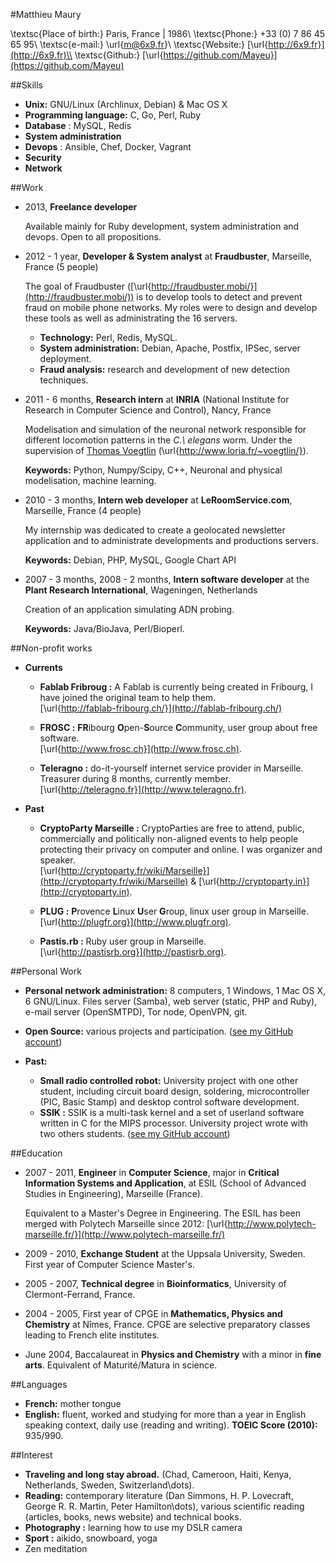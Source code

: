 #Matthieu Maury


\textsc{Place of birth:} Paris, France | 1986\\
\textsc{Phone:} +33 (0) 7 86 45 65 95\\
\textsc{e-mail:} \url{m@6x9.fr}\\
\textsc{Website:} [\url{http://6x9.fr}](http://6x9.fr)\\
\textsc{Github:} [\url{https://github.com/Mayeu}](https://github.com/Mayeu)

##Skills

*   **Unix:** GNU/Linux (Archlinux, Debian) \& Mac OS X
*   **Programming language:** C, Go, Perl, Ruby
*   **Database** : MySQL, Redis
*   **System administration**
*   **Devops** : Ansible, Chef, Docker, Vagrant
*   **Security**
*   **Network**

##Work

*   2013, **Freelance developer**

    Available mainly for Ruby development, system administration and devops.
    Open to all propositions.

*   2012 - 1 year, **Developer \& System analyst** at **Fraudbuster**,
    Marseille, France (5 people)

    The goal of Fraudbuster
    ([\url{http://fraudbuster.mobi/}](http://fraudbuster.mobi/)) is to develop
    tools to detect and prevent fraud on mobile phone networks. My roles were
    to design and develop these tools as well as administrating the 16 servers.

    -   **Technology:** Perl, Redis, MySQL.
    -   **System administration:** Debian, Apache, Postfix, IPSec, server
        deployment.
    -   **Fraud analysis:** research and development of new detection
        techniques.

*   2011 - 6 months, **Research intern** at **INRIA** (National Institute for
    Research in Computer Science and Control), Nancy, France

    Modelisation and simulation of the neuronal network responsible for
    different locomotion patterns in the *C.\ elegans* worm. Under the
    supervision of [Thomas Voegtlin](http://www.loria.fr/~voegtlin/)
    (\url{http://www.loria.fr/~voegtlin/}).

    **Keywords:** Python, Numpy/Scipy, C++, Neuronal and physical modelisation,
    machine learning.

*   2010 - 3 months, **Intern web developer** at **LeRoomService.com**,
    Marseille, France (4 people)

    My internship was dedicated to create a geolocated newsletter application
    and to administrate developments and productions servers.

    **Keywords:** Debian, PHP, MySQL, Google Chart API

*   2007 - 3 months, 2008 - 2 months, **Intern software developer** at the
    **Plant Research International**, Wageningen, Netherlands

    Creation of an application simulating ADN probing.

    **Keywords:** Java/BioJava, Perl/Bioperl.

##Non-profit works

*   **Currents**
    -   **Fablab Fribroug :** A Fablab is currently being created in Fribourg,
        I have joined the original team to help them.\
        [\url{http://fablab-fribourg.ch/}](http://fablab-fribourg.ch/)

    -   **FROSC :** **FR**ibourg **O**pen-**S**ource **C**ommunity, user group
        about free software.\
        [\url{http://www.frosc.ch}](http://www.frosc.ch).

    -   **Teleragno :** do-it-yourself internet service provider in Marseille.
        Treasurer during 8 months, currently member.\
        [\url{http://teleragno.fr}](http://www.teleragno.fr).

*   **Past**
    -   **CryptoParty Marseille :**  CryptoParties are free to attend, public,
        commercially and politically non-aligned events to help people
        protecting their privacy on computer and online. I was organizer and
        speaker.\
        [\url{http://cryptoparty.fr/wiki/Marseille}](http://cryptoparty.fr/wiki/Marseille)
        & [\url{http://cryptoparty.in}](http://cryptoparty.in).

    -   **PLUG :** **P**rovence **L**inux **U**ser **G**roup, linux user group
        in Marseille.\
        [\url{http://plugfr.org}](http://www.plugfr.org).

    -   **Pastis.rb :** Ruby user group in Marseille.\
        [\url{http://pastisrb.org}](http://pastisrb.org).

##Personal Work

*   **Personal network administration:** 8 computers, 1 Windows, 1 Mac OS X, 6
    GNU/Linux. Files server (Samba), web server (static, PHP and Ruby), e-mail
    server (OpenSMTPD), Tor node, OpenVPN, git.
*   **Open Source:** various projects and participation. ([see my GitHub
    account](https://github.com/Mayeu))

*   **Past:**
    -   **Small radio controlled robot:** University project with one other
        student, including circuit board design, soldering, microcontroller
        (PIC, Basic Stamp) and desktop control software development.
    -   **SSIK :** SSIK is a multi-task kernel and a set of userland software
        written in C for the MIPS processor. University project wrote with two
        others students. ([see my GitHub
        account](https://github.com/Mayeu/OS-Project-SSIK))

##Education

*   2007 - 2011, **Engineer** in **Computer Science**, major in **Critical
    Information Systems and Application**, at ESIL (School of Advanced Studies
    in Engineering), Marseille (France).

    Equivalent to a Master's Degree in Engineering. The ESIL has been merged
    with Polytech Marseille since 2012:
    [\url{http://www.polytech-marseille.fr/}](http://www.polytech-marseille.fr/)

*   2009 - 2010, **Exchange Student** at the Uppsala University, Sweden.  First
    year of Computer Science Master's.

*   2005 - 2007, **Technical degree** in **Bioinformatics**, University of
    Clermont-Ferrand, France.

*   2004 - 2005, First year of CPGE in **Mathematics, Physics and Chemistry**
    at Nîmes, France.  CPGE are selective preparatory classes leading to French
    elite institutes.

*   June 2004, Baccalaureat in **Physics and Chemistry** with a minor in **fine
    arts**. Equivalent of Maturité/Matura in science.

##Languages

*   **French:** mother tongue
*   **English:** fluent, worked and studying for more than a year in English
    speaking context, daily use (reading and writing). **TOEIC Score (2010):**
    935/990.

##Interest

*   **Traveling and long stay abroad.** (Chad, Cameroon, Haiti, Kenya,
    Netherlands, Sweden, Switzerland\dots).
*   **Reading:** contemporary literature (Dan Simmons, H. P. Lovecraft, George
    R. R.  Martin, Peter Hamilton\dots), various scientific reading (articles,
    books, news website) and technical books.
*   **Photography :** learning how to use my DSLR camera
*   **Sport :** aikido, snowboard, yoga
*   Zen meditation
